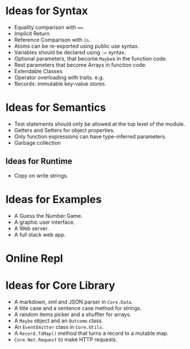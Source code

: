 # Ideas for Syntax

-  Equality comparison with `==`.
-  Implicit Return
-  Reference Comparison with `is`.
-  Atoms can be re-exported using public use syntax.
-  Variables should be declared using `:=` syntax.
-  Optional parameters, that become `Maybe`s in the function code.
-  Rest parameters that become Arrays in function code.
-  Extendable Classes
-  Operator overloading with traits. e.g.
-  Records: immutable key-value stores.

# Ideas for Semantics

-  Test statements should only be allowed at the top level of the module.
-  Getters and Setters for object properties.
-  Only function expressions can have type-inferred parameters.
-  Garbage collection

## Ideas for Runtime

-  Copy on write strings.

# Ideas for Examples

-  A Guess the Number Game.
-  A graphic user interface.
-  A Web server.
-  A full stack web app.

# Online Repl

# Ideas for Core Library

-  A markdown, xml and JSON parser in `Core.Data`.
-  A title case and a sentence case method for strings.
-  A random items picker and a shuffler for arrays.
-  A `Maybe` object and an `Outcome` class.
-  An `EventEmitter` class in `Core.Utils`.
-  A `Record.ToMap()` method that turns a record to a mutable map.
-  `Core.Net.Request` to make HTTP requests.
